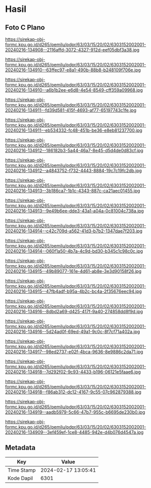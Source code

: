 # Hasil

## Foto C Plano

https://sirekap-obj-formc.kpu.go.id/d265/pemilu/pdpr/63/03/15/20/02/6303152002001-20240216-134908--2116affd-3072-4327-912d-eef05dbf3a38.jpg

https://sirekap-obj-formc.kpu.go.id/d265/pemilu/pdpr/63/03/15/20/02/6303152002001-20240216-134910--63ffec97-e8a1-490b-88b8-b248109f706e.jpg

https://sirekap-obj-formc.kpu.go.id/d265/pemilu/pdpr/63/03/15/20/02/6303152002001-20240216-134910--a6b1b2ee-e6d8-4e54-8549-cff359a09968.jpg

https://sirekap-obj-formc.kpu.go.id/d265/pemilu/pdpr/63/03/15/20/02/6303152002001-20240216-134911--fd39d581-415f-4693-af77-65197743c1fe.jpg

https://sirekap-obj-formc.kpu.go.id/d265/pemilu/pdpr/63/03/15/20/02/6303152002001-20240216-134911--eb534332-fc48-451b-be36-e8eb81237700.jpg

https://sirekap-obj-formc.kpu.go.id/d265/pemilu/pdpr/63/03/15/20/02/6303152002001-20240216-134912--186182b3-5a44-46a7-8e45-d5d4de0d83cf.jpg

https://sirekap-obj-formc.kpu.go.id/d265/pemilu/pdpr/63/03/15/20/02/6303152002001-20240216-134912--a4843752-f732-4443-8884-19c7c19fc2db.jpg

https://sirekap-obj-formc.kpu.go.id/d265/pemilu/pdpr/63/03/15/20/02/6303152002001-20240216-134913--3b186ca7-1b1c-4343-887c-ca21aec01455.jpg

https://sirekap-obj-formc.kpu.go.id/d265/pemilu/pdpr/63/03/15/20/02/6303152002001-20240216-134913--9e49b6ee-dde3-43a1-a04a-0c81004c738a.jpg

https://sirekap-obj-formc.kpu.go.id/d265/pemilu/pdpr/63/03/15/20/02/6303152002001-20240216-134914--c42c709d-a562-41d3-b7b2-1347dae7f203.jpg

https://sirekap-obj-formc.kpu.go.id/d265/pemilu/pdpr/63/03/15/20/02/6303152002001-20240216-134914--060f1a50-4b7a-4c9d-bd30-b345c1c98c0c.jpg

https://sirekap-obj-formc.kpu.go.id/d265/pemilu/pdpr/63/03/15/20/02/6303152002001-20240216-134915--49b89077-161e-4d61-ab8e-3e3d90158f26.jpg

https://sirekap-obj-formc.kpu.go.id/d265/pemilu/pdpr/63/03/15/20/02/6303152002001-20240216-134915--47fb4adf-b95a-4b2c-bc4a-2f35676eec94.jpg

https://sirekap-obj-formc.kpu.go.id/d265/pemilu/pdpr/63/03/15/20/02/6303152002001-20240216-134916--8dbd2a69-d425-417f-9a40-274858dd8f9d.jpg

https://sirekap-obj-formc.kpu.go.id/d265/pemilu/pdpr/63/03/15/20/02/6303152002001-20240216-134916--5d24ad0f-69ed-49a1-9c0c-8f7cf71a402a.jpg

https://sirekap-obj-formc.kpu.go.id/d265/pemilu/pdpr/63/03/15/20/02/6303152002001-20240216-134917--98ed2737-e02f-4bca-9636-8e9886c2da71.jpg

https://sirekap-obj-formc.kpu.go.id/d265/pemilu/pdpr/63/03/15/20/02/6303152002001-20240216-134918--7d292f02-9c93-4433-b196-06121e5faae6.jpg

https://sirekap-obj-formc.kpu.go.id/d265/pemilu/pdpr/63/03/15/20/02/6303152002001-20240216-134918--f86ab312-dc12-4167-9c55-07c962879388.jpg

https://sirekap-obj-formc.kpu.go.id/d265/pemilu/pdpr/63/03/15/20/02/6303152002001-20240216-134919--aadb5979-5c66-47b7-955c-b6695de230b0.jpg

https://sirekap-obj-formc.kpu.go.id/d265/pemilu/pdpr/63/03/15/20/02/6303152002001-20240216-134909--3ef459ef-1ce8-4485-942e-d4b076d4547a.jpg


## Metadata

| Key        | Value               |
| ---------- | ------------------- |
| Time Stamp | 2024-02-17 13:05:41 |
| Kode Dapil | 6301                |



